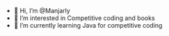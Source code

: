 - 👋 Hi, I’m @Manjarly
- 👀 I’m interested in Competitive coding and books
- 🌱 I’m currently learning Java for competitive coding

<!---
Manjarly/Manjarly is a ✨ special ✨ repository because its `README.md` (this file) appears on your GitHub profile.
You can click the Preview link to take a look at your changes.
--->
